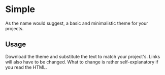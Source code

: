 # Simple
As the name would suggest, a basic and minimalistic theme for your projects.

## Usage
Download the theme and substitute the text to match your project's. Links will also have to be changed. What to change is rather self-explanatory if you read the HTML.
